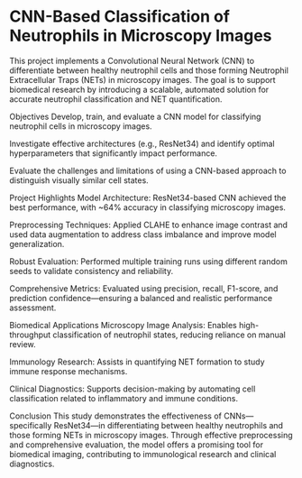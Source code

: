 # CNN-Based Classification of Neutrophils in Microscopy Images
This project implements a Convolutional Neural Network (CNN) to differentiate between healthy neutrophil cells and those forming Neutrophil Extracellular Traps (NETs) in microscopy images. The goal is to support biomedical research by introducing a scalable, automated solution for accurate neutrophil classification and NET quantification.

Objectives
Develop, train, and evaluate a CNN model for classifying neutrophil cells in microscopy images.

Investigate effective architectures (e.g., ResNet34) and identify optimal hyperparameters that significantly impact performance.

Evaluate the challenges and limitations of using a CNN-based approach to distinguish visually similar cell states.

Project Highlights
Model Architecture: ResNet34-based CNN achieved the best performance, with ~64% accuracy in classifying microscopy images.

Preprocessing Techniques: Applied CLAHE to enhance image contrast and used data augmentation to address class imbalance and improve model generalization.

Robust Evaluation: Performed multiple training runs using different random seeds to validate consistency and reliability.

Comprehensive Metrics: Evaluated using precision, recall, F1-score, and prediction confidence—ensuring a balanced and realistic performance assessment.

Biomedical Applications
Microscopy Image Analysis: Enables high-throughput classification of neutrophil states, reducing reliance on manual review.

Immunology Research: Assists in quantifying NET formation to study immune response mechanisms.

Clinical Diagnostics: Supports decision-making by automating cell classification related to inflammatory and immune conditions.

Conclusion
This study demonstrates the effectiveness of CNNs—specifically ResNet34—in differentiating between healthy neutrophils and those forming NETs in microscopy images. Through effective preprocessing and comprehensive evaluation, the model offers a promising tool for biomedical imaging, contributing to immunological research and clinical diagnostics.
